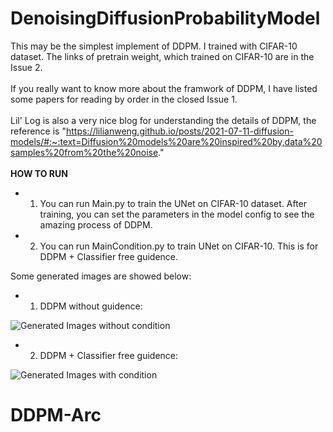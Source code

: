 # DenoisingDiffusionProbabilityModel
This may be the simplest implement of DDPM. I trained with CIFAR-10 dataset. The links of pretrain weight, which trained on CIFAR-10 are in the Issue 2. <br>
<br>
If you really want to know more about the framwork of DDPM, I have listed some papers for reading by order in the closed Issue 1.
<br>
<br>
Lil' Log is also a very nice blog for understanding the details of DDPM, the reference is 
"https://lilianweng.github.io/posts/2021-07-11-diffusion-models/#:~:text=Diffusion%20models%20are%20inspired%20by,data%20samples%20from%20the%20noise."
<br>
<br>
**HOW TO RUN**
* 1.  You can run Main.py to train the UNet on CIFAR-10 dataset. After training, you can set the parameters in the model config to see the amazing process of DDPM.
* 2.  You can run MainCondition.py to train UNet on CIFAR-10. This is for DDPM + Classifier free guidence.

Some generated images are showed below:

* 1. DDPM without guidence:

![Generated Images without condition](https://github.com/zoubohao/DenoisingDiffusionProbabilityModel-ddpm-/blob/main/SampledImgs/SampledNoGuidenceImgs.png)

* 2. DDPM + Classifier free guidence:

![Generated Images with condition](https://github.com/zoubohao/DenoisingDiffusionProbabilityModel-ddpm-/blob/main/SampledImgs/SampledGuidenceImgs.png)
# DDPM-Arc
